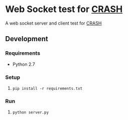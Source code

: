 # Web Socket test for [CRASH][crash]

A web socket server and client test for [CRASH][crash]

## Development

### Requirements

- Python 2.7

### Setup

1. `pip install -r requirements.txt`

### Run

1. `python server.py`

[crash]: https://github.com/Kaikj/CRASH
